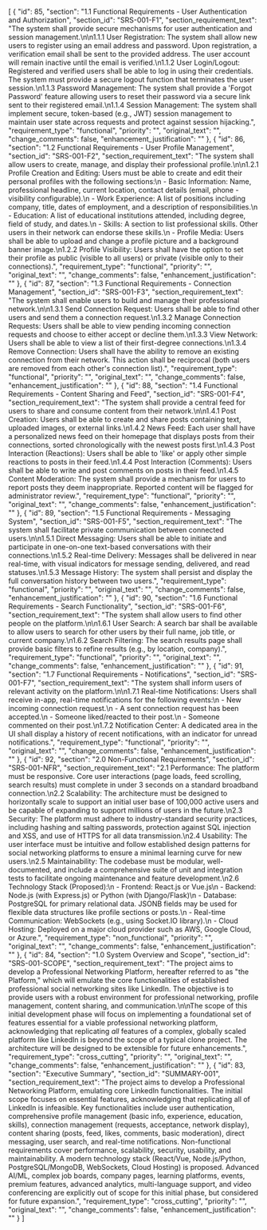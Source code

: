 [
  {
    "id": 85,
    "section": "1.1 Functional Requirements - User Authentication and Authorization",
    "section_id": "SRS-001-F1",
    "section_requirement_text": "The system shall provide secure mechanisms for user authentication and session management.\n\n1.1.1 User Registration: The system shall allow new users to register using an email address and password. Upon registration, a verification email shall be sent to the provided address. The user account will remain inactive until the email is verified.\n1.1.2 User Login/Logout: Registered and verified users shall be able to log in using their credentials. The system must provide a secure logout function that terminates the user session.\n1.1.3 Password Management: The system shall provide a 'Forgot Password' feature allowing users to reset their password via a secure link sent to their registered email.\n1.1.4 Session Management: The system shall implement secure, token-based (e.g., JWT) session management to maintain user state across requests and protect against session hijacking.",
    "requirement_type": "functional",
    "priority": "",
    "original_text": "",
    "change_comments": false,
    "enhancement_justification": ""
  },
  {
    "id": 86,
    "section": "1.2 Functional Requirements - User Profile Management",
    "section_id": "SRS-001-F2",
    "section_requirement_text": "The system shall allow users to create, manage, and display their professional profile.\n\n1.2.1 Profile Creation and Editing: Users must be able to create and edit their personal profiles with the following sections:\n    - Basic Information: Name, professional headline, current location, contact details (email, phone - visibility configurable).\n    - Work Experience: A list of positions including company, title, dates of employment, and a description of responsibilities.\n    - Education: A list of educational institutions attended, including degree, field of study, and dates.\n    - Skills: A section to list professional skills. Other users in their network can endorse these skills.\n    - Profile Media: Users shall be able to upload and change a profile picture and a background banner image.\n1.2.2 Profile Visibility: Users shall have the option to set their profile as public (visible to all users) or private (visible only to their connections).",
    "requirement_type": "functional",
    "priority": "",
    "original_text": "",
    "change_comments": false,
    "enhancement_justification": ""
  },
  {
    "id": 87,
    "section": "1.3 Functional Requirements - Connection Management",
    "section_id": "SRS-001-F3",
    "section_requirement_text": "The system shall enable users to build and manage their professional network.\n\n1.3.1 Send Connection Request: Users shall be able to find other users and send them a connection request.\n1.3.2 Manage Connection Requests: Users shall be able to view pending incoming connection requests and choose to either accept or decline them.\n1.3.3 View Network: Users shall be able to view a list of their first-degree connections.\n1.3.4 Remove Connection: Users shall have the ability to remove an existing connection from their network. This action shall be reciprocal (both users are removed from each other's connection list).",
    "requirement_type": "functional",
    "priority": "",
    "original_text": "",
    "change_comments": false,
    "enhancement_justification": ""
  },
  {
    "id": 88,
    "section": "1.4 Functional Requirements - Content Sharing and Feed",
    "section_id": "SRS-001-F4",
    "section_requirement_text": "The system shall provide a central feed for users to share and consume content from their network.\n\n1.4.1 Post Creation: Users shall be able to create and share posts containing text, uploaded images, or external links.\n1.4.2 News Feed: Each user shall have a personalized news feed on their homepage that displays posts from their connections, sorted chronologically with the newest posts first.\n1.4.3 Post Interaction (Reactions): Users shall be able to 'like' or apply other simple reactions to posts in their feed.\n1.4.4 Post Interaction (Comments): Users shall be able to write and post comments on posts in their feed.\n1.4.5 Content Moderation: The system shall provide a mechanism for users to report posts they deem inappropriate. Reported content will be flagged for administrator review.",
    "requirement_type": "functional",
    "priority": "",
    "original_text": "",
    "change_comments": false,
    "enhancement_justification": ""
  },
  {
    "id": 89,
    "section": "1.5 Functional Requirements - Messaging System",
    "section_id": "SRS-001-F5",
    "section_requirement_text": "The system shall facilitate private communication between connected users.\n\n1.5.1 Direct Messaging: Users shall be able to initiate and participate in one-on-one text-based conversations with their connections.\n1.5.2 Real-time Delivery: Messages shall be delivered in near real-time, with visual indicators for message sending, delivered, and read statuses.\n1.5.3 Message History: The system shall persist and display the full conversation history between two users.",
    "requirement_type": "functional",
    "priority": "",
    "original_text": "",
    "change_comments": false,
    "enhancement_justification": ""
  },
  {
    "id": 90,
    "section": "1.6 Functional Requirements - Search Functionality",
    "section_id": "SRS-001-F6",
    "section_requirement_text": "The system shall allow users to find other people on the platform.\n\n1.6.1 User Search: A search bar shall be available to allow users to search for other users by their full name, job title, or current company.\n1.6.2 Search Filtering: The search results page shall provide basic filters to refine results (e.g., by location, company).",
    "requirement_type": "functional",
    "priority": "",
    "original_text": "",
    "change_comments": false,
    "enhancement_justification": ""
  },
  {
    "id": 91,
    "section": "1.7 Functional Requirements - Notifications",
    "section_id": "SRS-001-F7",
    "section_requirement_text": "The system shall inform users of relevant activity on the platform.\n\n1.7.1 Real-time Notifications: Users shall receive in-app, real-time notifications for the following events:\n    - New incoming connection request.\n    - A sent connection request has been accepted.\n    - Someone liked/reacted to their post.\n    - Someone commented on their post.\n1.7.2 Notification Center: A dedicated area in the UI shall display a history of recent notifications, with an indicator for unread notifications.",
    "requirement_type": "functional",
    "priority": "",
    "original_text": "",
    "change_comments": false,
    "enhancement_justification": ""
  },
  {
    "id": 92,
    "section": "2.0 Non-Functional Requirements",
    "section_id": "SRS-001-NFR",
    "section_requirement_text": "2.1 Performance: The platform must be responsive. Core user interactions (page loads, feed scrolling, search results) must complete in under 3 seconds on a standard broadband connection.\n2.2 Scalability: The architecture must be designed to horizontally scale to support an initial user base of 100,000 active users and be capable of expanding to support millions of users in the future.\n2.3 Security: The platform must adhere to industry-standard security practices, including hashing and salting passwords, protection against SQL injection and XSS, and use of HTTPS for all data transmission.\n2.4 Usability: The user interface must be intuitive and follow established design patterns for social networking platforms to ensure a minimal learning curve for new users.\n2.5 Maintainability: The codebase must be modular, well-documented, and include a comprehensive suite of unit and integration tests to facilitate ongoing maintenance and feature development.\n2.6 Technology Stack (Proposed):\n    - Frontend: React.js or Vue.js\n    - Backend: Node.js (with Express.js) or Python (with Django/Flask)\n    - Database: PostgreSQL for primary relational data. JSONB fields may be used for flexible data structures like profile sections or posts.\n    - Real-time Communication: WebSockets (e.g., using Socket.IO library).\n    - Cloud Hosting: Deployed on a major cloud provider such as AWS, Google Cloud, or Azure.",
    "requirement_type": "non_functional",
    "priority": "",
    "original_text": "",
    "change_comments": false,
    "enhancement_justification": ""
  },
  {
    "id": 84,
    "section": "1.0 System Overview and Scope",
    "section_id": "SRS-001-SCOPE",
    "section_requirement_text": "The project aims to develop a Professional Networking Platform, hereafter referred to as \"the Platform,\" which will emulate the core functionalities of established professional social networking sites like LinkedIn. The objective is to provide users with a robust environment for professional networking, profile management, content sharing, and communication.\n\nThe scope of this initial development phase will focus on implementing a foundational set of features essential for a viable professional networking platform, acknowledging that replicating *all* features of a complex, globally scaled platform like LinkedIn is beyond the scope of a typical clone project. The architecture will be designed to be extensible for future enhancements.",
    "requirement_type": "cross_cutting",
    "priority": "",
    "original_text": "",
    "change_comments": false,
    "enhancement_justification": ""
  },
  {
    "id": 83,
    "section": "Executive Summary",
    "section_id": "SUMMARY-001",
    "section_requirement_text": "The project aims to develop a Professional Networking Platform, emulating core LinkedIn functionalities. The initial scope focuses on essential features, acknowledging that replicating all of LinkedIn is infeasible. Key functionalities include user authentication, comprehensive profile management (basic info, experience, education, skills), connection management (requests, acceptance, network display), content sharing (posts, feed, likes, comments, basic moderation), direct messaging, user search, and real-time notifications. Non-functional requirements cover performance, scalability, security, usability, and maintainability. A modern technology stack (React/Vue, Node.js/Python, PostgreSQL/MongoDB, WebSockets, Cloud Hosting) is proposed. Advanced AI/ML, complex job boards, company pages, learning platforms, events, premium features, advanced analytics, multi-language support, and video conferencing are explicitly out of scope for this initial phase, but considered for future expansion.",
    "requirement_type": "cross_cutting",
    "priority": "",
    "original_text": "",
    "change_comments": false,
    "enhancement_justification": ""
  }
]